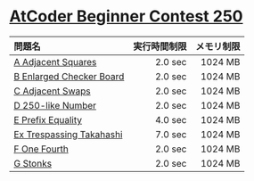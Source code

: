 # [AtCoder Beginner Contest 250](https://atcoder.jp/contests/abc250)

問題名 | 実行時間制限 | メモリ制限
:-- | --: | --:
[A Adjacent Squares](https://atcoder.jp/contests/abc250/tasks/abc250_a) | 2.0 sec | 1024 MB
[B Enlarged Checker Board](https://atcoder.jp/contests/abc250/tasks/abc250_b) | 2.0 sec | 1024 MB
[C Adjacent Swaps](https://atcoder.jp/contests/abc250/tasks/abc250_c) | 2.0 sec | 1024 MB
[D 250-like Number](https://atcoder.jp/contests/abc250/tasks/abc250_d) | 2.0 sec | 1024 MB
[E Prefix Equality](https://atcoder.jp/contests/abc250/tasks/abc250_e) | 4.0 sec | 1024 MB
[Ex Trespassing Takahashi](https://atcoder.jp/contests/abc250/tasks/abc250_h) | 7.0 sec | 1024 MB
[F One Fourth](https://atcoder.jp/contests/abc250/tasks/abc250_f) | 2.0 sec | 1024 MB
[G Stonks](https://atcoder.jp/contests/abc250/tasks/abc250_g) | 2.0 sec | 1024 MB
